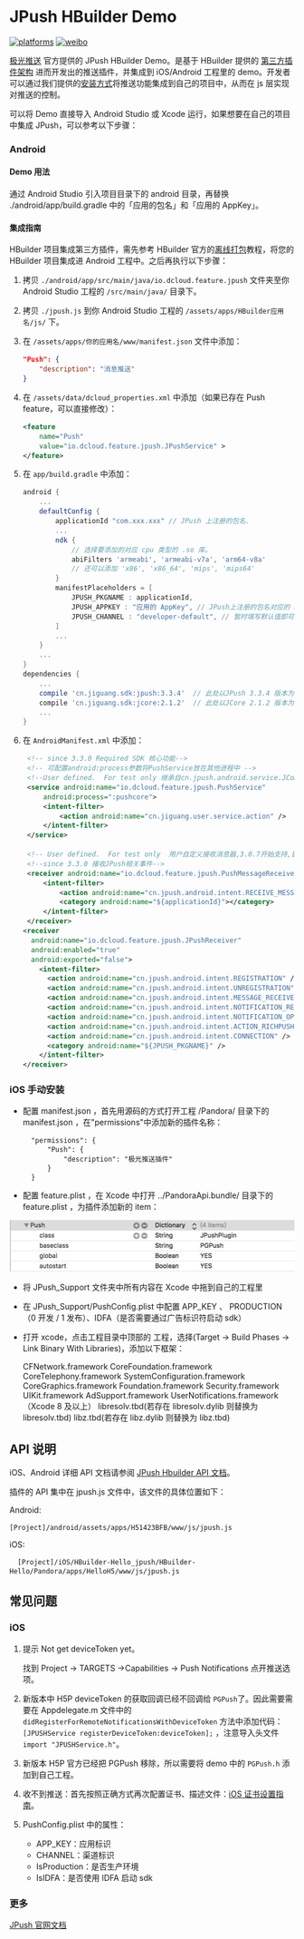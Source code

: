# JPush HBuilder Demo

[![platforms](https://img.shields.io/badge/platforms-iOS%7CAndroid-lightgrey.svg)](https://github.com/jpush/jpush-hbuilder-demo)
[![weibo](https://img.shields.io/badge/weibo-JPush-blue.svg)](http://weibo.com/jpush?refer_flag=1001030101_&is_all=1)

[极光推送](https://www.jiguangh.cn/) 官方提供的 JPush HBuilder Demo。是基于 HBuilder 提供的 [第三方插件架构](http://ask.dcloud.net.cn/docs/#http://ask.dcloud.net.cn/article/66) 进而开发出的推送插件，并集成到 iOS/Android 工程里的 demo。开发者可以通过我们提供的[安装方式](#install)将推送功能集成到自己的项目中，从而在 js 层实现对推送的控制。

可以将 Demo 直接导入 Android Studio 或 Xcode 运行，如果想要在自己的项目中集成 JPush，可以参考以下步骤：

### Android

#### Demo 用法

通过 Android Studio 引入项目目录下的 android 目录，再替换 ./android/app/build.gradle 中的「应用的包名」和「应用的 AppKey」。

#### 集成指南

HBuilder 项目集成第三方插件，需先参考 HBuilder 官方的[离线打包](https://ask.dcloud.net.cn/article/924)教程，将您的 HBuilder 项目集成进 Android 工程中。之后再执行以下步骤：

1. 拷贝 `./android/app/src/main/java/io.dcloud.feature.jpush` 文件夹至你 Android Studio 工程的 `/src/main/java/` 目录下。
2. 拷贝 `./jpush.js` 到你 Android Studio 工程的 `/assets/apps/HBuilder应用名/js/` 下。
3. 在 `/assets/apps/你的应用名/www/manifest.json` 文件中添加：

   ```json
   "Push": {
       "description": "消息推送"
   }
   ```

4. 在 `/assets/data/dcloud_properties.xml` 中添加（如果已存在 Push feature，可以直接修改）：

   ```xml
   <feature
       name="Push"
       value="io.dcloud.feature.jpush.JPushService" >
   </feature>
   ```

5. 在 `app/build.gradle` 中添加：

   ```groovy
   android {
       ...
       defaultConfig {
           applicationId "com.xxx.xxx" // JPush 上注册的包名.
           ...
           ndk {
               // 选择要添加的对应 cpu 类型的 .so 库。
               abiFilters 'armeabi', 'armeabi-v7a', 'arm64-v8a'
               // 还可以添加 'x86', 'x86_64', 'mips', 'mips64'
           }
           manifestPlaceholders = [
               JPUSH_PKGNAME : applicationId,
               JPUSH_APPKEY : "应用的 AppKey", // JPush上注册的包名对应的 appkey
               JPUSH_CHANNEL : "developer-default", // 暂时填写默认值即可
           ]
           ...
       }
       ...
   }
   dependencies {
       ...
       compile 'cn.jiguang.sdk:jpush:3.3.4'  // 此处以JPush 3.3.4 版本为例。
       compile 'cn.jiguang.sdk:jcore:2.1.2'  // 此处以JCore 2.1.2 版本为例。
       ...
   }
   ```

6. 在 `AndroidManifest.xml` 中添加：

   ```xml
    <!-- since 3.3.0 Required SDK 核心功能-->
    <!-- 可配置android:process参数将PushService放在其他进程中 -->
    <!--User defined.  For test only 继承自cn.jpush.android.service.JCommonService-->
    <service android:name="io.dcloud.feature.jpush.PushService"
        android:process=":pushcore">
        <intent-filter>
            <action android:name="cn.jiguang.user.service.action" />
        </intent-filter>
    </service>

    <!-- User defined.  For test only  用户自定义接收消息器,3.0.7开始支持,目前新tag/alias接口设置结果会在该广播接收器对应的方法中回调-->
    <!--since 3.3.0 接收JPush相关事件-->
    <receiver android:name="io.dcloud.feature.jpush.PushMessageReceiver">
        <intent-filter>
            <action android:name="cn.jpush.android.intent.RECEIVE_MESSAGE" />
            <category android:name="${applicationId}"></category>
        </intent-filter>
    </receiver>
   <receiver
     android:name="io.dcloud.feature.jpush.JPushReceiver"
     android:enabled="true"
     android:exported="false">
       <intent-filter>
         <action android:name="cn.jpush.android.intent.REGISTRATION" /> <!-- Required 用户注册SDK的 intent -->
         <action android:name="cn.jpush.android.intent.UNREGISTRATION" />
         <action android:name="cn.jpush.android.intent.MESSAGE_RECEIVED" /> <!-- Required 用户接收SDK消息的 intent -->
         <action android:name="cn.jpush.android.intent.NOTIFICATION_RECEIVED" /> <!-- Required 用户接收SDK通知栏信息的 intent -->
         <action android:name="cn.jpush.android.intent.NOTIFICATION_OPENED" /> <!-- Required 用户打开自定义通知栏的 intent -->
         <action android:name="cn.jpush.android.intent.ACTION_RICHPUSH_CALLBACK" /> <!-- Optional 用户接受 Rich Push Javascript 回调函数的intent -->
         <action android:name="cn.jpush.android.intent.CONNECTION" /> <!-- 接收网络变化 连接/断开 since 1.6.3 -->
         <category android:name="${JPUSH_PKGNAME}" />
       </intent-filter>
   </receiver>
   ```

### iOS 手动安装

- 配置 manifest.json ，首先用源码的方式打开工程 /Pandora/ 目录下的 manifest.json ，在"permissions"中添加新的插件名称：

        "permissions": {
            "Push": {
        		"description": "极光推送插件"
        	}
        }

- 配置 feature.plist ，在 Xcode 中打开 ../PandoraApi.bundle/ 目录下的 feature.plist ，为插件添加新的 item：

![feature.plist](iOS/doc_res/res_01.jpg)

- 将 JPush_Support 文件夹中所有内容在 Xcode 中拖到自己的工程里

- 在 JPush_Support/PushConfig.plist 中配置 APP_KEY 、 PRODUCTION（0 开发 / 1 发布）、IDFA（是否需要通过广告标识符启动 sdk）

- 打开 xcode，点击工程目录中顶部的 工程，选择(Target -> Build Phases -> Link Binary With Libraries)，添加以下框架：

  CFNetwork.framework
  CoreFoundation.framework
  CoreTelephony.framework
  SystemConfiguration.framework
  CoreGraphics.framework
  Foundation.framework
  Security.framework
  UIKit.framework
  AdSupport.framework
  UserNotifications.framework（Xcode 8 及以上）
  libresolv.tbd(若存在 libresolv.dylib 则替换为 libresolv.tbd)
  libz.tbd(若存在 libz.dylib 则替换为 libz.tbd)

## API 说明

iOS、Android 详细 API 文档请参阅 [JPush Hbuilder API 文档](API.md)。

插件的 API 集中在 jpush.js 文件中，该文件的具体位置如下：

Android:

```
[Project]/android/assets/apps/H51423BFB/www/js/jpush.js
```

iOS:

```
  [Project]/iOS/HBuilder-Hello_jpush/HBuilder-Hello/Pandora/apps/HelloH5/www/js/jpush.js
```

## 常见问题

### iOS

1. 提示 Not get deviceToken yet。

   找到 Project -> TARGETS ->Capabilities -> Push Notifications 点开推送选项。

1. 新版本中 H5P deviceToken 的获取回调已经不回调给 `PGPush`了。因此需要需要在 Appdelegate.m 文件中的 `didRegisterForRemoteNotificationsWithDeviceToken` 方法中添加代码：`[JPUSHService registerDeviceToken:deviceToken];` ，注意导入头文件 `import "JPUSHService.h"`。

1. 新版本 H5P 官方已经把 PGPush 移除，所以需要将 demo 中的 `PGPush.h` 添加到自己工程。

1. 收不到推送：首先按照正确方式再次配置证书、描述文件：[iOS 证书设置指南](https://docs.jiguang.cn/jpush/client/iOS/ios_cer_guide/)。

1. PushConfig.plist 中的属性：
   - APP_KEY：应用标识
   - CHANNEL：渠道标识
   - IsProduction：是否生产环境
   - IsIDFA：是否使用 IDFA 启动 sdk

### 更多

[JPush 官网文档](http://docs.jiguang.cn/)
